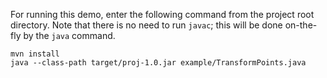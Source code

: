 For running this demo, enter the following command from the project root
directory. Note that there is no need to run `javac`; this will be done
on-the-fly by the `java` command.

```
mvn install
java --class-path target/proj-1.0.jar example/TransformPoints.java
```
